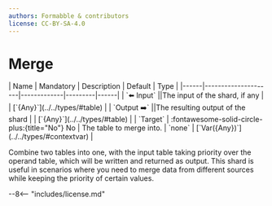 ```yaml
---
authors: Formabble & contributors
license: CC-BY-SA-4.0
---
```



# Merge

<div class="sh-parameters" markdown="1">
| Name | Mandatory | Description | Default | Type |
|------|---------------------|-------------|---------|------|
| `⬅️ Input` ||The input of the shard, if any | | [`{Any}`](../../types/#table) |
| `Output ➡️` ||The resulting output of the shard | | [`{Any}`](../../types/#table) |
| `Target` | :fontawesome-solid-circle-plus:{title="No"} No  | The table to merge into. | `none` | [`Var({Any})`](../../types/#contextvar) |

</div>

Combine two tables into one, with the input table taking priority over the operand table, which will be written and returned as output. This shard is useful in scenarios where you need to merge data from different sources while keeping the priority of certain values.

--8<-- "includes/license.md"

